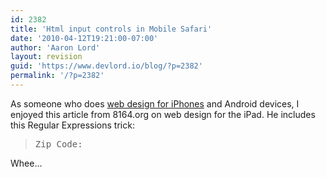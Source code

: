 ```yaml
---
id: 2382
title: 'Html input controls in Mobile Safari'
date: '2010-04-12T19:21:00-07:00'
author: 'Aaron Lord'
layout: revision
guid: 'https://www.devlord.io/blog/?p=2382'
permalink: '/?p=2382'
---
```


As someone who does <a href="http://www.prlog.org/10556363-auction-sniper-mobile-enables-sniping-on-the-go.html">web design for iPhones</a> and Android devices, I enjoyed this article from <span class="removed_link" title="http://www.8164.org/designing-for-the-ipad/">8164.org</span> on web design for the iPad.  He includes this Regular Expressions trick:<blockquote><pre>Zip Code: </pre></blockquote>Whee...<div class="blogger-post-footer"></div>